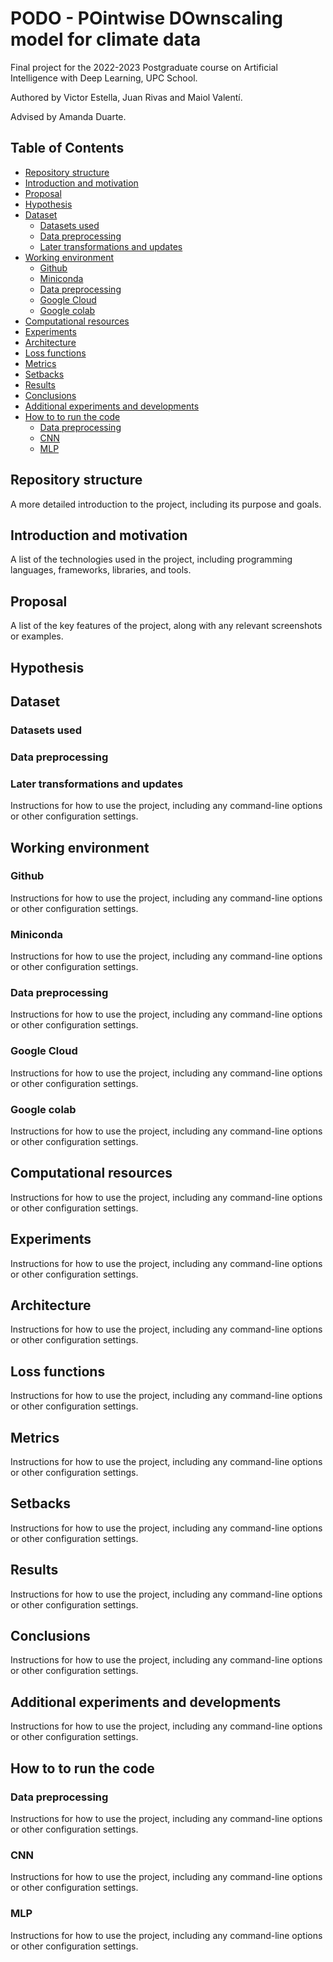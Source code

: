 # PODO - POintwise DOwnscaling model for climate data

Final project for the 2022-2023 Postgraduate course on Artificial Intelligence with Deep Learning, UPC School.

Authored by Victor Estella, Juan Rivas and Maiol Valentí.

Advised by Amanda Duarte.

## Table of Contents

- [Repository structure](#Repository-structure)
- [Introduction and motivation](#Introduction-and-motivation)
- [Proposal](#Proposal)
- [Hypothesis](#Hypothesis)
- [Dataset](#Dataset)
  - [Datasets used](#Datasets-used)
  - [Data preprocessing](#Data-preprocessing)
  - [Later transformations and updates](#Later-transformations-and-updates)
- [Working environment](#Working-environment)
  - [Github](#Github)
  - [Miniconda](#Miniconda)
  - [Data preprocessing](#Data-preprocessing)
  - [Google Cloud](#Google-Cloud)
  - [Google colab](#Google-colab)
- [Computational resources](#Computational-resources)
- [Experiments](#Experiments)
- [Architecture](#Architecture)
- [Loss functions](#Loss-functions)
- [Metrics](#Metrics)
- [Setbacks](#Setbacks)
- [Results](#Results)
- [Conclusions](#Conclusions)
- [Additional experiments and developments](#Additional-experiments-and-developments)
- [How to to run the code](#How-to-to-run-the-code)
  - [Data preprocessing](#Data-preprocessing)
  - [CNN](#CNN)
  - [MLP](#MLP)


## Repository structure

A more detailed introduction to the project, including its purpose and goals.


## Introduction and motivation

A list of the technologies used in the project, including programming languages, frameworks, libraries, and tools.


## Proposal

A list of the key features of the project, along with any relevant screenshots or examples.


## Hypothesis
## Dataset
### Datasets used
### Data preprocessing
### Later transformations and updates

Instructions for how to use the project, including any command-line options or other configuration settings.


## Working environment
### Github
Instructions for how to use the project, including any command-line options or other configuration settings.

### Miniconda
Instructions for how to use the project, including any command-line options or other configuration settings.

### Data preprocessing
Instructions for how to use the project, including any command-line options or other configuration settings.

### Google Cloud
Instructions for how to use the project, including any command-line options or other configuration settings.

### Google colab
Instructions for how to use the project, including any command-line options or other configuration settings.


## Computational resources
Instructions for how to use the project, including any command-line options or other configuration settings.


## Experiments
Instructions for how to use the project, including any command-line options or other configuration settings.


## Architecture
Instructions for how to use the project, including any command-line options or other configuration settings.


## Loss functions
Instructions for how to use the project, including any command-line options or other configuration settings.


## Metrics
Instructions for how to use the project, including any command-line options or other configuration settings.


## Setbacks
Instructions for how to use the project, including any command-line options or other configuration settings.


## Results
Instructions for how to use the project, including any command-line options or other configuration settings.


## Conclusions
Instructions for how to use the project, including any command-line options or other configuration settings.


## Additional experiments and developments
Instructions for how to use the project, including any command-line options or other configuration settings.


## How to to run the code
### Data preprocessing
Instructions for how to use the project, including any command-line options or other configuration settings.

### CNN
Instructions for how to use the project, including any command-line options or other configuration settings.

### MLP
Instructions for how to use the project, including any command-line options or other configuration settings.
